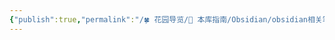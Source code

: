 ```yaml
---
{"publish":true,"permalink":"/🍀 花园导览/🧰 本库指南/Obsidian/obsidian相关笔记/Obsidian42 - BRAT.md","title":"Obsidian42 - BRAT","created":"2023-01-23","modified":"2023-03-14","cssclasses":""}
---
```



